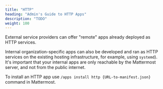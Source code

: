 ```yaml
---
title: "HTTP"
heading: "Admin's Guide to HTTP Apps"
description: "TODO"
weight: 100
---
```


External service providers can offer "remote" apps already deployed as HTTP
services.

Internal organization-specific apps can also be developed and ran as HTTP
services on the existing hosting infrastructure, for example, using `systemd`).
It's important that your internal apps are only reachable by the Mattermost
server, and not from the public internet.

To install an HTTP app use `/apps install http {URL-to-manifest.json}` command in
Mattermost.
